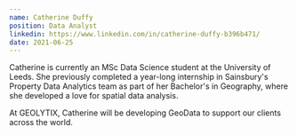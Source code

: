 ```yaml
---
name: Catherine Duffy
position: Data Analyst
linkedin: https://www.linkedin.com/in/catherine-duffy-b396b471/
date: 2021-06-25
---
```

Catherine is currently an MSc Data Science student at the University of Leeds. She previously completed a year-long internship in Sainsbury's Property Data Analytics team as part of her Bachelor's in Geography, where she developed a love for spatial data analysis.

At GEOLYTIX, Catherine will be developing GeoData to support our clients across the world.
